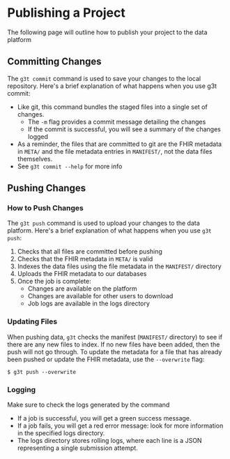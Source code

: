 # Publishing a Project

The following page will outline how to publish your project to the data platform

## Committing Changes

The `g3t commit` command is used to save your changes to the local repository. Here's a brief explanation of what happens when you use g3t commit:

- Like git, this command bundles the staged files into a single set of changes.
  - The `-m` flag provides a commit message detailing the changes 
  - If the commit is successful, you will see a summary of the changes logged
- As a reminder, the files that are committed to git are the FHIR metadata in `META/` and the file metadata entries in `MANIFEST/`, not the data files themselves.
- See `g3t commit --help` for more info

## Pushing Changes

### How to Push Changes

The `g3t push` command is used to upload your changes to the data platform.
Here's a brief explanation of what happens when you use `g3t push`:

1. Checks that all files are committed before pushing
2. Checks that the FHIR metadata in `META/` is valid
3. Indexes the data files using the file metadata in the `MANIFEST/` directory
4. Uploads the FHIR metadata to our databases
5. Once the job is complete:
    * Changes are available on the platform
    * Changes are available for other users to download
    * Job logs are available in the logs directory

### Updating Files

When pushing data, `g3t` checks the manifest (`MANIFEST/` directory) to see if there are any new files to index. If no new files have been added, then the push will not go through. To update the metadata for a file that has already been pushed or update the FHIR metadata, use the `--overwrite` flag:

```console
$ g3t push --overwrite
```

### Logging

Make sure to check the logs generated by the command

* If a job is successful, you will get a green success message.
* If a job fails, you will get a red error message: look for more information in the specified logs directory.
* The logs directory stores rolling logs, where each line is a JSON representing a single submission attempt.